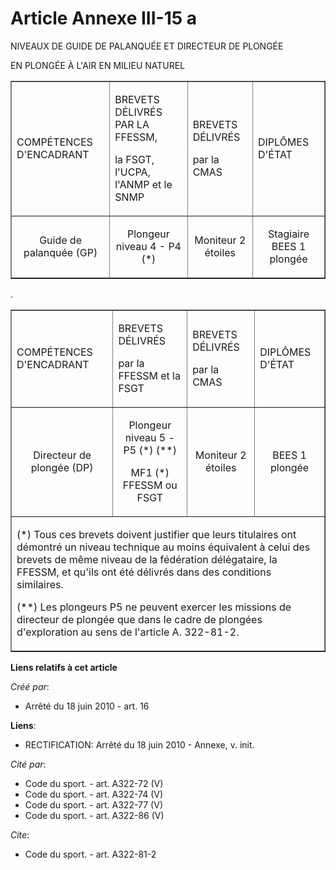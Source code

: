 # Article Annexe III-15 a

NIVEAUX DE GUIDE DE PALANQUÉE ET DIRECTEUR DE PLONGÉE

EN PLONGÉE À L'AIR EN MILIEU NATUREL

<table border="1" width="750" align="center">
  <tbody>
    <tr>
      <td>

COMPÉTENCES D'ENCADRANT

</td>
      <td>

BREVETS DÉLIVRÉS PAR LA FFESSM,

la FSGT, l'UCPA, l'ANMP et le SNMP

</td>
      <td>

BREVETS DÉLIVRÉS

par la CMAS

</td>
      <td>

DIPLÔMES D'ÉTAT

</td>
    </tr>
    <tr>
      <td align="center">

Guide de palanquée (GP)

</td>
      <td align="center">

Plongeur niveau 4 - P4 (*)

</td>
      <td align="center">

Moniteur 2 étoiles

</td>
      <td align="center">

Stagiaire BEES 1 plongée

</td>
    </tr>
  </tbody>
</table>

.

<table width="750" border="1" align="center">
  <tbody>
    <tr>
      <td>

COMPÉTENCES D'ENCADRANT

</td>
      <td>

BREVETS DÉLIVRÉS

par la FFESSM et la FSGT

</td>
      <td>

BREVETS DÉLIVRÉS

par la CMAS

</td>
      <td>

DIPLÔMES D'ÉTAT

</td>
    </tr>
    <tr>
      <td align="center">

Directeur de plongée (DP)

</td>
      <td align="center">

Plongeur niveau 5 - P5 (*) (**)

MF1 (*) FFESSM ou FSGT

</td>
      <td align="center">

Moniteur 2 étoiles

</td>
      <td align="center">

BEES 1 plongée 

</td>
    </tr>
    <tr>
      <td colspan="4">

(*) Tous ces brevets doivent justifier que leurs titulaires ont démontré un niveau technique au moins équivalent à celui des
brevets de même niveau de la fédération délégataire, la FFESSM, et qu'ils ont été délivrés dans des conditions similaires. 

(**) Les plongeurs P5 ne peuvent exercer les missions de directeur de plongée que dans le cadre de plongées d'exploration au
sens de l'article A. 322-81-2.

</td>
    </tr>
  </tbody>
</table>

**Liens relatifs à cet article**

_Créé par_:

  - Arrêté du 18 juin 2010 - art. 16

**Liens**:

  - RECTIFICATION: Arrêté du 18 juin 2010 -  Annexe, v. init.

_Cité par_:

  - Code du sport. - art. A322-72 (V)
  - Code du sport. - art. A322-74 (V)
  - Code du sport. - art. A322-77 (V)
  - Code du sport. - art. A322-86 (V)

_Cite_:

  - Code du sport. - art. A322-81-2
